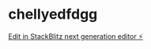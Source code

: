 # chellyedfdgg

[Edit in StackBlitz next generation editor ⚡️](https://stackblitz.com/~/github.com/mrboss23/chellyedfdgg)